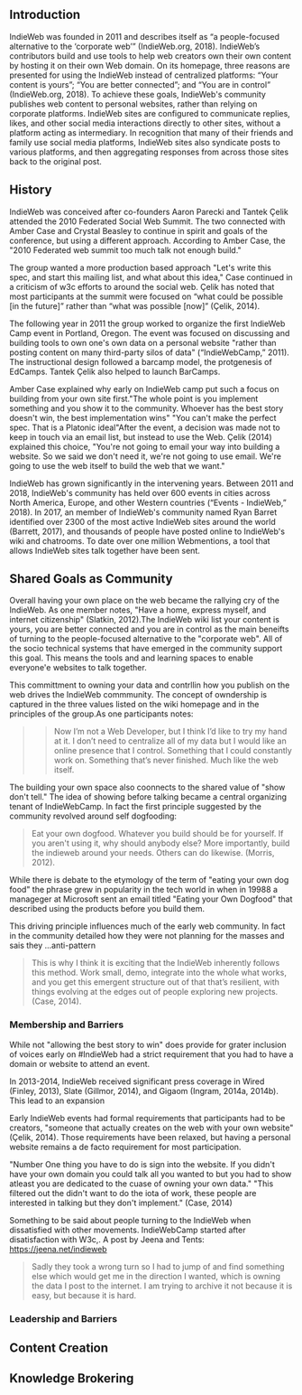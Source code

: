 ## Introduction

IndieWeb was founded in 2011 and describes itself as “a people-focused alternative to the ‘corporate web’” (IndieWeb.org, 2018). IndieWeb’s contributors build and use tools to help web creators own their own content by hosting it on their own Web domain. On its homepage, three reasons are presented for using the IndieWeb instead of centralized platforms: “Your content is yours”; “You are better connected”; and “You are in control” (IndieWeb.org, 2018). To achieve these goals, IndieWeb's community publishes web content to personal websites, rather than relying on corporate platforms. IndieWeb sites are configured to communicate replies, likes, and other social media interactions directly to other sites, without a platform acting as intermediary. In recognition that many of their friends and family use social media platforms, IndieWeb sites also syndicate posts to various platforms, and then aggregating responses from across those sites back to the original post.

## History
IndieWeb was conceived after  co-founders Aaron Parecki and Tantek Çelik attended the 2010 Federated Social Web Summit.
The two connected with Amber Case and Crystal Beasley to continue in spirit and goals of the conference, but using a different approach. According to Amber Case, the "2010 Federated web summit too much talk not enough build." 

The group wanted a more production based approach  "Let's write this spec, and start this mailing list, and what about this idea," Case continued in a criticism of w3c efforts to around the social web. Çelik has noted that most participants at the summit were focused on “what could be possible [in the future]” rather than “what was possible [now]” (Çelik, 2014). 

The following year in 2011 the group worked to  organize the first IndieWeb Camp event in Portland, Oregon.  The event was focused on discussing and building tools to own one's own data on a personal website "rather than posting content on many third-party silos of data" (“IndieWebCamp,” 2011). The instructional design followed a barcamp model, the protgenesis of EdCamps. Tantek Çelik also helped to launch BarCamps.

Amber Case explained why early on IndieWeb camp put such a focus on building from your own site first."The whole point is you implement something and you show it to the community. Whoever has the best story doesn't win, the best implementation wins"
"You can't make the perfect spec. That is a Platonic ideal"After the event, a decision was made not to keep in touch via an email list, but instead to use the Web.  Çelik (2014) explained this choice, "You're not going to email your way into building a website. So we said we don't need it, we're not going to use email. We're going to use the web itself to build the web that we want."

IndieWeb has grown significantly in the intervening years. Between 2011 and 2018, IndieWeb's community has held over 600 events in cities across North America, Europe, and other Western countries (“Events - IndieWeb,” 2018). In 2017, an member of IndieWeb's community named Ryan Barret identified over 2300 of the most active IndieWeb sites around the world (Barrett, 2017), and thousands of people have posted online to IndieWeb's wiki and chatrooms. To date over one million Webmentions, a tool that allows IndieWeb sites talk together have been sent.

## Shared Goals as Community

Overall having your own place on the web became the rallying cry of the IndieWeb. As one member notes, "Have a home, express myself, and internet citizenship" (Slatkin, 2012).The IndieWeb wiki list your content is yours, you are better connected and you are in control as the main beneifts of turning to the people-focused alternative to the "corporate web". All of the socio technical systems that have emerged in the community support this goal. This means the tools and and learning spaces to enable everyone'e websites to talk together. 

This committment to owning your data and contrllin how you publish on the web drives the IndieWeb commmunity. The concept of owndership is captured in the three values listed on the wiki homepage and in the principles of the group.As one participants notes: 
>> Now I’m not a Web Developer, but I think I’d like to try my hand at it. I don’t need to centralize all of my data but I would like an online presence that I control. Something that I could constantly work on. Something that’s never finished. Much like the web itself.

The building your own space also coonnects to the shared value of "show don't tell." The idea of showing before talking became a central organizing tenant of IndieWebCamp. In fact the first principle suggested by the community revolved around self dogfooding: 
>Eat your own dogfood. Whatever you build should be for yourself. If you aren't using it, why should anybody else? More importantly, build the indieweb around your needs. Others can do likewise. (Morris, 2012).

While there is debate to the etymology of the term of "eating your own dog food" the phrase grew in popularity in the tech world in when in 19988 a manageger at Microsoft sent an email titled "Eating your Own Dogfood" that described using the products before you build them.
 
This driving principle influences much of the early web community. In fact in the community detailed how they were not planning for the masses and sais they ...anti-pattern


>This is why I think it is exciting that the IndieWeb inherently follows this method. Work small, demo, integrate into the whole what works, and you get this emergent structure out of that that’s resilient, with things evolving at the edges out of people exploring new projects. (Case, 2014).

### Membership and Barriers

While not "allowing the best story to win" does provide for grater inclusion of voices early on #IndieWeb had a strict requirement that you had to have a domain or website to attend an event. 

In 2013-2014, IndieWeb received significant press coverage in Wired (Finley, 2013), Slate (Gillmor, 2014), and Gigaom (Ingram, 2014a, 2014b). This lead to an expansion

Early IndieWeb events had formal requirements that participants had to be creators, "someone that actually creates on the web with your own website" (Çelik, 2014). Those requirements have been relaxed, but having a personal website remains a de facto requirement for most participation.

"Number One thing you have to do is sign into the website. If you didn't have your own domain you could talk all you wanted to but you had to show atleast you are dedicated to the cuase of owning your own data." "This filtered out the didn't want to do the iota of work, these people are interested in talking but they don't implement." (Case, 2014)

Something to be said about people turning to the IndieWeb when dissatisfied with other movements. IndieWebCamp started after disatisfaction with W3c,. A post by Jeena and Tents: https://jeena.net/indieweb
>  Sadly they took a wrong turn so I had to jump of and find something else which would get me in the direction I wanted, which is owning the data I post to the internet. I am trying to archive it not because it is easy, but because it is hard.

### Leadership and Barriers
## Content Creation
## Knowledge Brokering
